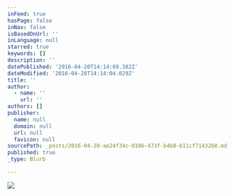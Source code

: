 ```yaml
---
inFeed: true
hasPage: false
inNav: false
isBasedOnUrl: ''
inLanguage: null
starred: true
keywords: []
description: ''
datePublished: '2016-04-20T14:14:09.382Z'
dateModified: '2016-04-20T14:14:04.029Z'
title: ''
author:
  - name: ''
    url: ''
authors: []
publisher:
  name: null
  domain: null
  url: null
  favicon: null
sourcePath: _posts/2016-04-20-ae24f34c-0106-473f-b4b8-b11cf71432b8.md
published: true
_type: Blurb

---
```

![](https://the-grid-user-content.s3-us-west-2.amazonaws.com/5b033204-90eb-4721-bc00-59b705bfbee6.png)